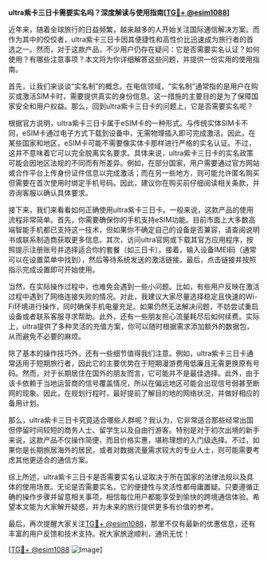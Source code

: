 **ultra紫卡三日卡需要实名吗？深度解读与使用指南[[TG💪+ @esim1088](https://t.me/s/esim1088)]**

近年来，随着全球旅行的日益频繁，越来越多的人开始关注国际通信解决方案。而作为其中的佼佼者，ultra紫卡三日卡因其便捷性和高性价比迅速成为旅行者的首选之一。然而，对于这款产品，不少用户仍存在疑问：它是否需要实名认证？如何使用？有哪些注意事项？本文将为你详细解答这些问题，并提供一份实用的使用指南。

首先，让我们来谈谈“实名制”的概念。在电信领域，“实名制”通常指的是用户在购买或激活SIM卡时，需要提供真实的身份信息。这一措施的主要目的是为了保障国家安全和用户权益。那么，回到ultra紫卡三日卡的问题上，它是否需要实名呢？

根据官方说明，ultra紫卡三日卡属于eSIM卡的一种形式。与传统实体SIM卡不同，eSIM卡通过电子方式下载到设备中，无需物理插入即可完成激活。因此，在某些国家和地区，eSIM卡可能不需要像实体卡那样进行严格的实名认证。不过，这并不意味着它可以完全脱离实名要求。具体来说，ultra紫卡三日卡的实名政策可能会因地区法规的不同而有所差异。例如，在部分国家，用户需要通过官方网站或合作平台上传身份证件信息以完成激活；而在另一些地方，则可能允许匿名购买但需要在首次使用时绑定手机号码。因此，建议你在购买前仔细阅读相关条款，并咨询客服以确认具体要求。

接下来，我们来看看如何正确使用ultra紫卡三日卡。一般来说，这款产品的使用流程非常简单。首先，你需要确保你的手机支持eSIM功能。目前市面上大多数高端智能手机都已支持这一技术，但如果你不确定自己的设备是否兼容，请查阅说明书或联系制造商获取更多信息。其次，访问ultra官网或下载其官方应用程序，按照提示注册账号并选择适合你的套餐（如三日卡）。接着，输入设备IMEI码（通常可以在设置菜单中找到），然后等待系统发送的激活链接。最后，点击链接并按照指示完成设置即可开始使用。

当然，在实际操作过程中，也难免会遇到一些小问题。比如，有些用户反映在激活过程中遇到了网络连接失败的情况。对此，我建议大家尽量选择稳定且快速的Wi-Fi环境进行操作，同时确保手机电量充足。如果仍然无法解决问题，不妨尝试重启设备或者联系客服寻求帮助。此外，还有一些朋友担心流量耗尽后如何续费。实际上，ultra提供了多种灵活的充值方案，你可以随时根据需求添加额外的数据包，从而避免不必要的麻烦。

除了基本的操作技巧外，还有一些细节值得我们注意。例如，ultra紫卡三日卡通常适用于短期旅行者，因此它的主要优势在于短期漫游费用低廉且无需更换原有号码。然而，对于长期居住在国外的朋友而言，它可能并不是最佳选择。此外，由于该卡依赖于当地运营商的信号覆盖情况，所以在偏远地区可能会出现信号弱甚至断网的现象。因此，在规划行程时，最好提前了解目的地的网络状况，并做好相应的备用计划。

那么，ultra紫卡三日卡究竟适合哪些人群呢？我认为，它非常适合那些经常出国但停留时间较短的商务人士、留学生以及自由行游客。特别是对于初次出境的新手来说，这款产品不仅操作简便，而且价格实惠，堪称理想的入门级选择。不过，如果你是长期旅居海外的居民，或者对数据流量需求较大的专业人士，则可能需要考虑其他更适合的通信方案。

综上所述，ultra紫卡三日卡是否需要实名认证取决于所在国家的法律法规以及具体的使用场景。无论是否需要实名，它的便捷性与灵活性都毋庸置疑。只要遵循正确的操作步骤并留意相关事项，相信每位用户都能享受到愉快的跨境通信体验。希望本文能为大家解开疑惑，并为未来的旅行提供更多有价值的参考。

最后，再次提醒大家关注[TG💪+ @esim1088](https://t.me/s/esim1088)，那里不仅有最新的优惠信息，还有丰富的用户反馈和技术支持。祝大家旅途顺利，通讯无忧！

[[TG💪+ @esim1088](https://t.me/s/esim1088) ![Image](https://i.postimg.cc/4NQfJmqS/Snipaste-2025-05-13-00-14-12.png)]